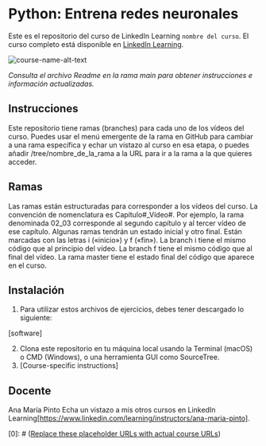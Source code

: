 # Python: Entrena redes neuronales
Este es el repositorio del curso de LinkedIn Learning `nombre del curso`. El curso completo está disponible en [LinkedIn Learning][lil-course-url].

![course-name-alt-text][lil-thumbnail-url] 

_Consulta el archivo Readme en la rama main para obtener instrucciones e información actualizadas._
## Instrucciones
Este repositorio tiene ramas (branches) para cada uno de los vídeos del curso. Puedes usar el menú emergente de la rama en GitHub para cambiar a una rama específica y echar un vistazo al curso en esa etapa, o puedes añadir /tree/nombre_de_la_rama a la URL para ir a la rama a la que quieres acceder.

## Ramas
Las ramas están estructuradas para corresponder a los vídeos del curso. La convención de nomenclatura es Capítulo#_Vídeo#. Por ejemplo, la rama denominada 02_03 corresponde al segundo capítulo y al tercer vídeo de ese capítulo. Algunas ramas tendrán un estado inicial y otro final. Están marcadas con las letras i («inicio») y f («fin»). La branch i tiene el mismo código que al principio del vídeo. La branch f tiene el mismo código que al final del vídeo. La rama master tiene el estado final del código que aparece en el curso.

## Instalación
1. Para utilizar estos archivos de ejercicios, debes tener descargado lo siguiente:

[software]

2. Clona este repositorio en tu máquina local usando la Terminal (macOS) o CMD (Windows), o una herramienta GUI como SourceTree.
3. [Course-specific instructions]

## Docente
Ana María Pinto
Echa un vistazo a mis otros cursos en LinkedIn Learning[https://www.linkedin.com/learning/instructors/ana-maria-pinto].

[0]: # ([Replace these placeholder URLs with actual course URLs](https://www.linkedin.com/learning/instructors/ana-maria-pinto))

[lil-course-url]: https://www.linkedin.com/learning/
[lil-thumbnail-url]: http://

